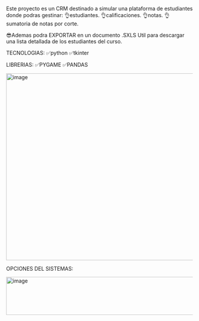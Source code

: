 Este proyecto es un CRM destinado a simular una plataforma de estudiantes donde podras gestinar:
👌estudiantes.
👌calificaciones.
👌notas. 
👌sumatoria de notas por corte.

😎Ademas podra EXPORTAR en un documento .SXLS 
Util para descargar una lista detallada de los estudiantes del curso.  

TECNOLOGIAS:
✅python 
✅tkinter

LIBRERIAS:
✅PYGAME
✅PANDAS



<img width="1627" height="506" alt="image" src="https://github.com/user-attachments/assets/e59a42fa-c3c4-4542-a472-d1832cc5c174" />
 
OPCIONES DEL SISTEMAS:

<img width="1054" height="103" alt="image" src="https://github.com/user-attachments/assets/460f8659-ab19-4613-b79a-1515f844b3c8" />
